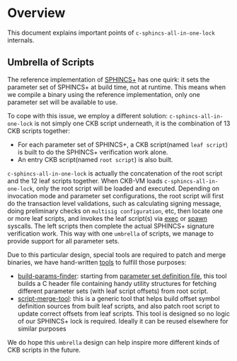 # Overview

This document explains important points of `c-sphincs-all-in-one-lock` internals.

## Umbrella of Scripts

The reference implementation of [SPHINCS+](https://github.com/sphincs/sphincsplus) has one quirk: it sets the parameter set of SPHINCS+ at build time, not at runtime. This means when we compile a binary using the reference implementation, only one parameter set will be available to use.

To cope with this issue, we employ a different solution: `c-sphincs-all-in-one-lock` is not simply one CKB script underneath, it is the combination of 13 CKB scripts together:

* For each parameter set of SPHINCS+, a CKB script(named `leaf script`) is built to do the SPHINCS+ verification work alone.
* An entry CKB script(named `root script`) is also built.

`c-sphincs-all-in-one-lock` is actually the concatenation of the root script and the 12 leaf scripts together. When CKB-VM loads `c-sphincs-all-in-one-lock`, only the root script will be loaded and executed. Depending on invocation mode and parameter set configurations, the root script will first do the transaction level validations, such as calculating signing message, doing preliminary checks on `multisig configuration`, etc, then locate one or more leaf scripts, and invokes the leaf script(s) via [exec](https://github.com/nervosnetwork/rfcs/blob/bd5d3ff73969bdd2571f804260a538781b45e996/rfcs/0034-vm-syscalls-2/0034-vm-syscalls-2.md#exec) or [spawn](https://github.com/nervosnetwork/rfcs/blob/bd5d3ff73969bdd2571f804260a538781b45e996/rfcs/0050-vm-syscalls-3/0050-vm-syscalls-3.md#spawn) syscalls. The left scripts then complete the actual SPHINCS+ signature verification work. This way with one `umbrella` of scripts, we manage to provide support for all parameter sets.

Due to this particular design, special tools are required to patch and merge binaries, we have hand-written [tools](../build-tools) to fulfill those purposes:

* [build-params-finder](../build-tools/build-params-finder): starting from [parameter set definition file](../params.txt), this tool builds a C header file containing handy utility structures for fetching different parameter sets (with leaf script offsets) from root script.
* [script-merge-tool](../build-tools/script-merge-tool): this is a generic tool that helps build offset symbol definition sources from built leaf scripts, and also patch root script to update correct offsets from leaf scripts. This tool is designed so no logic of our SPHINCS+ lock is required. Ideally it can be reused elsewhere for similar purposes

We do hope this `umbrella` design can help inspire more different kinds of CKB scripts in the future.

